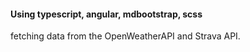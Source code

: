 
<h4> Using typescript, angular, mdbootstrap, scss </h4>
<p> fetching data from the OpenWeatherAPI and Strava API. </p>
